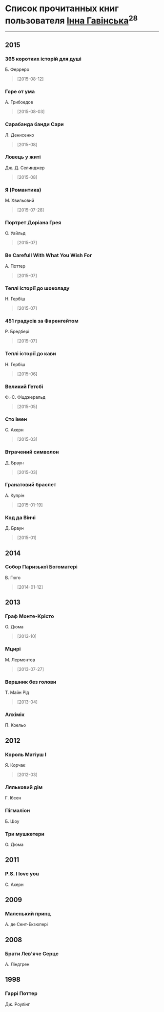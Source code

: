 # Список прочитанных книг пользователя [Інна Гавінська](http://vk.com/id130609622)<sup>28</sup>
---

## 2015

### 365 коротких історій для душі
Б. Ферреро
> [2015-08-12] 


### Горе от ума
А. Грибоедов
> [2015-08-03] 


### Сарабанда банди Сари
Л. Денисенко
> [2015-08] 


### Ловець у житі
Дж. Д. Селинджер
> [2015-08] 


### Я (Романтика)
М. Хвильовий
> [2015-07-28] 


### Портрет Доріана Грея
О. Уайльд
> [2015-07] 


### Be Carefull With What You Wish For
А. Поттер
> [2015-07] 


### Теплі історії до шоколаду
Н. Гербіш
> [2015-07] 


### 451 градусів за Фаренгейтом
Р. Бредбері
> [2015-07] 


### Теплі історії до кави
Н. Гербіш
> [2015-06] 


### Великий Гетсбі
Ф.-С. Фіцджеральд
> [2015-05] 


### Сто імен
С. Ахерн
> [2015-03] 


### Втрачений символон
Д. Браун
> [2015-03] 


### Гранатовий браслет
А. Купрін
> [2015-01-19] 


### Код да Вінчі
Д. Браун
> [2015-01] 



## 2014

### Собор Паризької Богоматері
В. Гюго
> [2014-01-12] 



## 2013

### Граф Монте-Крісто
О. Дюма
> [2013-10] 


### Мцирі
М. Лермонтов
> [2013-07-27] 


### Вершник без голови
Т. Майн Рід
> [2013-04] 


### Алхімік
П. Коельо



## 2012

### Король Матіуш І
Я. Корчак
> [2012-03] 


### Ляльковий дім
Г. Ібсен


### Пігмаліон
Б. Шоу


### Три мушкетери
О. Дюма



## 2011

### Р.S. I love you
С. Ахерн



## 2009

### Маленький принц
А. де Сент-Екзюпері



## 2008

### Брати Лев'яче Серце
А. Ліндгрен



## 1998

### Гаррі Поттер
Дж. Роулінг



